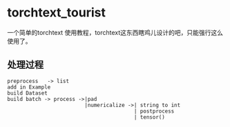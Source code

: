 # torchtext_tourist
一个简单的torchtext 使用教程，torchtext这东西瞎鸡儿设计的吧，只能强行这么使用了。
## 处理过程
```
preprocess   -> list
add in Example 
build Dataset
build batch -> process ->|pad
                         |numericalize ->| string to int 
                                         | postprocess
                                         | tensor()
```
